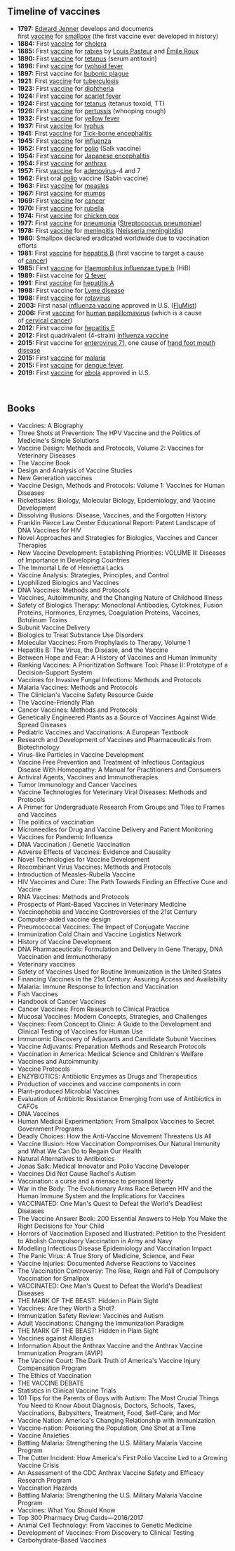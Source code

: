 

<h2 id="Timeline of vaccines">Timeline of vaccines </h2>

<ul>
<li><strong>1797:</strong>&nbsp;<a href="https://en.wikipedia.org/wiki/Edward_Jenner" target="_blank" rel="nofollow noopener">Edward Jenner</a>&nbsp;develops and documents first&nbsp;<a href="https://en.wikipedia.org/wiki/Smallpox_vaccine" target="_blank" rel="nofollow noopener">vaccine</a>&nbsp;for&nbsp;<a href="https://en.wikipedia.org/wiki/Smallpox" target="_blank" rel="nofollow noopener">smallpox</a>&nbsp;(the first vaccine ever developed in history)</li>
<li><strong>1884:</strong>&nbsp;First&nbsp;<a href="https://en.wikipedia.org/wiki/Cholera_vaccine" target="_blank" rel="nofollow noopener">vaccine</a>&nbsp;for&nbsp;<a href="https://en.wikipedia.org/wiki/Cholera" target="_blank" rel="nofollow noopener">cholera</a></li>
<li><strong>1885:</strong>&nbsp;First&nbsp;<a href="https://en.wikipedia.org/wiki/Rabies_vaccine" target="_blank" rel="nofollow noopener">vaccine</a>&nbsp;for&nbsp;<a href="https://en.wikipedia.org/wiki/Rabies" target="_blank" rel="nofollow noopener">rabies</a>&nbsp;by&nbsp;<a href="https://en.wikipedia.org/wiki/Louis_Pasteur" target="_blank" rel="nofollow noopener">Louis Pasteur</a>&nbsp;and&nbsp;<a href="https://en.wikipedia.org/wiki/%C3%89mile_Roux" target="_blank" rel="nofollow noopener">&Eacute;mile Roux</a></li>
<li><strong>1890:</strong>&nbsp;First&nbsp;<a href="https://en.wikipedia.org/wiki/Tetanus_vaccine" target="_blank" rel="nofollow noopener">vaccine</a>&nbsp;for&nbsp;<a href="https://en.wikipedia.org/wiki/Tetanus" target="_blank" rel="nofollow noopener">tetanus</a>&nbsp;(serum antitoxin)</li>
<li><strong>1896:</strong>&nbsp;First&nbsp;<a href="https://en.wikipedia.org/wiki/Typhoid_vaccine" target="_blank" rel="nofollow noopener">vaccine</a>&nbsp;for&nbsp;<a href="https://en.wikipedia.org/wiki/Typhoid_fever" target="_blank" rel="nofollow noopener">typhoid fever</a></li>
<li><strong>1897:</strong>&nbsp;First vaccine for&nbsp;<a href="https://en.wikipedia.org/wiki/Bubonic_plague" target="_blank" rel="nofollow noopener">bubonic plague</a></li>
<li><strong>1921:</strong>&nbsp;First&nbsp;<a href="https://en.wikipedia.org/wiki/BCG_vaccine" target="_blank" rel="nofollow noopener">vaccine</a>&nbsp;for&nbsp;<a href="https://en.wikipedia.org/wiki/Tuberculosis" target="_blank" rel="nofollow noopener">tuberculosis</a></li>
<li><strong>1923:</strong>&nbsp;First&nbsp;<a href="https://en.wikipedia.org/wiki/Diphtheria_vaccine" target="_blank" rel="nofollow noopener">vaccine</a>&nbsp;for&nbsp;<a href="https://en.wikipedia.org/wiki/Diphtheria" target="_blank" rel="nofollow noopener">diphtheria</a></li>
<li><strong>1924:</strong>&nbsp;First&nbsp;<a href="https://en.wikipedia.org/wiki/Scarlet_fever#Prevention" target="_blank" rel="nofollow noopener">vaccine</a>&nbsp;for&nbsp;<a href="https://en.wikipedia.org/wiki/Scarlet_fever" target="_blank" rel="nofollow noopener">scarlet fever</a></li>
<li><strong>1924:</strong>&nbsp;First&nbsp;<a href="https://en.wikipedia.org/wiki/Vaccine" target="_blank" rel="nofollow noopener">vaccine</a>&nbsp;for&nbsp;<a href="https://en.wikipedia.org/wiki/Tetanus" target="_blank" rel="nofollow noopener">tetanus</a>&nbsp;(tetanus toxoid, TT)</li>
<li><strong>1926:</strong>&nbsp;First&nbsp;<a href="https://en.wikipedia.org/wiki/Pertussis_vaccine" target="_blank" rel="nofollow noopener">vaccine</a>&nbsp;for&nbsp;<a href="https://en.wikipedia.org/wiki/Pertussis" target="_blank" rel="nofollow noopener">pertussis</a>&nbsp;(whooping cough)</li>
<li><strong>1932:</strong>&nbsp;First&nbsp;<a href="https://en.wikipedia.org/wiki/Yellow_fever_vaccine" target="_blank" rel="nofollow noopener">vaccine</a>&nbsp;for&nbsp;<a href="https://en.wikipedia.org/wiki/Yellow_fever" target="_blank" rel="nofollow noopener">yellow fever</a></li>
<li><strong>1937:</strong>&nbsp;First&nbsp;<a href="https://en.wikipedia.org/wiki/Typhus_vaccine" target="_blank" rel="nofollow noopener">vaccine</a>&nbsp;for&nbsp;<a href="https://en.wikipedia.org/wiki/Typhus" target="_blank" rel="nofollow noopener">typhus</a></li>
<li><strong>1941:</strong>&nbsp;First&nbsp;<a href="https://en.wikipedia.org/wiki/Tick-borne_encephalitis_vaccine" target="_blank" rel="nofollow noopener">vaccine</a>&nbsp;for&nbsp;<a href="https://en.wikipedia.org/wiki/Tick-borne_encephalitis" target="_blank" rel="nofollow noopener">Tick-borne encephalitis</a></li>
<li><strong>1945:</strong>&nbsp;First&nbsp;<a href="https://en.wikipedia.org/wiki/Influenza_vaccine" target="_blank" rel="nofollow noopener">vaccine</a>&nbsp;for&nbsp;<a href="https://en.wikipedia.org/wiki/Influenza" target="_blank" rel="nofollow noopener">influenza</a></li>
<li><strong>1952:</strong>&nbsp;First&nbsp;<a href="https://en.wikipedia.org/wiki/Polio_vaccine" target="_blank" rel="nofollow noopener">vaccine</a>&nbsp;for&nbsp;<a href="https://en.wikipedia.org/wiki/Polio" target="_blank" rel="nofollow noopener">polio</a>&nbsp;(Salk vaccine)</li>
<li><strong>1954:</strong>&nbsp;First&nbsp;<a href="https://en.wikipedia.org/wiki/Japanese_encephalitis_vaccine" target="_blank" rel="nofollow noopener">vaccine</a>&nbsp;for&nbsp;<a href="https://en.wikipedia.org/wiki/Japanese_encephalitis" target="_blank" rel="nofollow noopener">Japanese encephalitis</a></li>
<li><strong>1954:</strong>&nbsp;First&nbsp;<a href="https://en.wikipedia.org/wiki/Anthrax_vaccines" target="_blank" rel="nofollow noopener">vaccine</a>&nbsp;for&nbsp;<a href="https://en.wikipedia.org/wiki/Anthrax_disease" target="_blank" rel="nofollow noopener">anthrax</a></li>
<li><strong>1957:</strong>&nbsp;First&nbsp;<a href="https://en.wikipedia.org/wiki/Adenovirus_vaccine" target="_blank" rel="nofollow noopener">vaccine</a>&nbsp;for&nbsp;<a href="https://en.wikipedia.org/wiki/Adenovirus" target="_blank" rel="nofollow noopener">adenovirus</a>-4 and 7</li>
<li><strong>1962:</strong>&nbsp;First oral&nbsp;<a href="https://en.wikipedia.org/wiki/Polio" target="_blank" rel="nofollow noopener">polio</a>&nbsp;vaccine (Sabin vaccine)</li>
<li><strong>1963:</strong>&nbsp;First&nbsp;<a href="https://en.wikipedia.org/wiki/Measles_vaccine" target="_blank" rel="nofollow noopener">vaccine</a>&nbsp;for&nbsp;<a href="https://en.wikipedia.org/wiki/Measles" target="_blank" rel="nofollow noopener">measles</a></li>
<li><strong>1967:</strong>&nbsp;First&nbsp;<a href="https://en.wikipedia.org/wiki/Mumps_vaccine" target="_blank" rel="nofollow noopener">vaccine</a>&nbsp;for&nbsp;<a href="https://en.wikipedia.org/wiki/Mumps" target="_blank" rel="nofollow noopener">mumps</a></li>
<li><strong>1969:</strong>&nbsp;First&nbsp;<a href="https://en.wikipedia.org/wiki/Vaccine" target="_blank" rel="nofollow noopener">vaccine</a>&nbsp;for&nbsp;<a href="https://en.wikipedia.org/wiki/Cancer" target="_blank" rel="nofollow noopener">cancer</a></li>
<li><strong>1970:</strong>&nbsp;First&nbsp;<a href="https://en.wikipedia.org/wiki/Rubella_vaccine" target="_blank" rel="nofollow noopener">vaccine</a>&nbsp;for&nbsp;<a href="https://en.wikipedia.org/wiki/Rubella" target="_blank" rel="nofollow noopener">rubella</a></li>
<li><strong>1974:</strong>&nbsp;First&nbsp;<a href="https://en.wikipedia.org/wiki/Varicella_vaccine" target="_blank" rel="nofollow noopener">vaccine</a>&nbsp;for&nbsp;<a href="https://en.wikipedia.org/wiki/Chicken_pox" target="_blank" rel="nofollow noopener">chicken pox</a></li>
<li><strong>1977:</strong>&nbsp;First&nbsp;<a href="https://en.wikipedia.org/wiki/Pneumococcal_vaccine" target="_blank" rel="nofollow noopener">vaccine</a>&nbsp;for&nbsp;<a href="https://en.wikipedia.org/wiki/Pneumonia" target="_blank" rel="nofollow noopener">pneumonia</a>&nbsp;(<a href="https://en.wikipedia.org/wiki/Streptococcus_pneumoniae" target="_blank" rel="nofollow noopener">Streptococcus pneumoniae</a>)</li>
<li><strong>1978:</strong>&nbsp;First&nbsp;<a href="https://en.wikipedia.org/wiki/Meningococcal_vaccine" target="_blank" rel="nofollow noopener">vaccine</a>&nbsp;for&nbsp;<a href="https://en.wikipedia.org/wiki/Meningitis" target="_blank" rel="nofollow noopener">meningitis</a>&nbsp;(<a href="https://en.wikipedia.org/wiki/Neisseria_meningitidis" target="_blank" rel="nofollow noopener">Neisseria meningitidis</a>)</li>
<li><strong>1980:</strong>&nbsp;Smallpox declared eradicated worldwide due to vaccination efforts</li>
<li><strong>1981:</strong>&nbsp;First&nbsp;<a href="https://en.wikipedia.org/wiki/Hepatitis_B_vaccine" target="_blank" rel="nofollow noopener">vaccine</a>&nbsp;for&nbsp;<a href="https://en.wikipedia.org/wiki/Hepatitis_B" target="_blank" rel="nofollow noopener">hepatitis B</a>&nbsp;(first vaccine to target a cause of&nbsp;<a href="https://en.wikipedia.org/wiki/Cancer" target="_blank" rel="nofollow noopener">cancer</a>)</li>
<li><strong>1985:</strong>&nbsp;First&nbsp;<a href="https://en.wikipedia.org/wiki/Hib_vaccine" target="_blank" rel="nofollow noopener">vaccine</a>&nbsp;for&nbsp;<a href="https://en.wikipedia.org/wiki/Haemophilus_influenzae_type_b" target="_blank" rel="nofollow noopener">Haemophilus influenzae&nbsp;type b</a>&nbsp;(HiB)</li>
<li><strong>1989:</strong>&nbsp;First vaccine for&nbsp;<a href="https://en.wikipedia.org/wiki/Q_fever" target="_blank" rel="nofollow noopener">Q fever</a></li>
<li><strong>1991:</strong>&nbsp;First&nbsp;<a href="https://en.wikipedia.org/wiki/Hepatitis_A_vaccine" target="_blank" rel="nofollow noopener">vaccine</a>&nbsp;for&nbsp;<a href="https://en.wikipedia.org/wiki/Hepatitis_A" target="_blank" rel="nofollow noopener">hepatitis A</a></li>
<li><strong>1998:</strong>&nbsp;First vaccine for&nbsp;<a href="https://en.wikipedia.org/wiki/Lyme_disease" target="_blank" rel="nofollow noopener">Lyme disease</a></li>
<li><strong>1998:</strong>&nbsp;First&nbsp;<a href="https://en.wikipedia.org/wiki/Rotavirus_vaccine" target="_blank" rel="nofollow noopener">vaccine</a>&nbsp;for&nbsp;<a href="https://en.wikipedia.org/wiki/Rotavirus" target="_blank" rel="nofollow noopener">rotavirus</a></li>
<li><strong>2003:</strong>&nbsp;First nasal&nbsp;<a href="https://en.wikipedia.org/wiki/Influenza_vaccine" target="_blank" rel="nofollow noopener">influenza vaccine</a>&nbsp;approved in U.S. (<a href="https://en.wikipedia.org/wiki/FluMist" target="_blank" rel="nofollow noopener">FluMist</a>)</li>
<li><strong>2006:</strong>&nbsp;First&nbsp;<a href="https://en.wikipedia.org/wiki/HPV_vaccine" target="_blank" rel="nofollow noopener">vaccine</a>&nbsp;for&nbsp;<a href="https://en.wikipedia.org/wiki/Human_papillomavirus" target="_blank" rel="nofollow noopener">human papillomavirus</a>&nbsp;(which is a cause of&nbsp;<a href="https://en.wikipedia.org/wiki/Cervical_cancer" target="_blank" rel="nofollow noopener">cervical cancer</a>)</li>
<li><strong>2012:</strong>&nbsp;First vaccine for&nbsp;<a href="https://en.wikipedia.org/wiki/Hepatitis_E" target="_blank" rel="nofollow noopener">hepatitis E</a></li>
<li><strong>2012:</strong>&nbsp;First quadrivalent (4-strain)&nbsp;<a href="https://en.wikipedia.org/wiki/Influenza_vaccine" target="_blank" rel="nofollow noopener">influenza vaccine</a></li>
<li><strong>2015:&nbsp;</strong>First vaccine for&nbsp;<a href="https://en.wikipedia.org/wiki/Enterovirus_71" target="_blank" rel="nofollow noopener">enterovirus 71</a>, one cause of&nbsp;<a href="https://en.wikipedia.org/wiki/Hand_foot_mouth_disease" target="_blank" rel="nofollow noopener">hand foot mouth disease</a></li>
<li><strong>2015:</strong>&nbsp;First&nbsp;<a href="https://en.wikipedia.org/wiki/Malaria_vaccine" target="_blank" rel="nofollow noopener">vaccine</a>&nbsp;for&nbsp;<a href="https://en.wikipedia.org/wiki/Malaria" target="_blank" rel="nofollow noopener">malaria</a></li>
<li><strong>2015:</strong>&nbsp;First&nbsp;<a href="https://en.wikipedia.org/wiki/Dengue_vaccine" target="_blank" rel="nofollow noopener">vaccine</a>&nbsp;for&nbsp;<a href="https://en.wikipedia.org/wiki/Dengue_fever" target="_blank" rel="nofollow noopener">dengue fever</a>.</li>
<li><strong>2019:</strong>&nbsp;First&nbsp;<a href="https://en.wikipedia.org/wiki/Ebola_vaccine" target="_blank" rel="nofollow noopener">vaccine</a>&nbsp;for&nbsp;<a href="https://en.wikipedia.org/wiki/Ebola" target="_blank" rel="nofollow noopener">ebola</a>&nbsp;approved in U.S.</li>
</ul>
</br>
<h2>Books </h2>



<ul>

                             

 <li><a target="_blank" href="https://github.com/manjunath5496/Timeline-of-vaccines/blob/master/vacc(1).pdf" style="text-decoration:none;">Vaccines: A Biography</a></li>

 <li><a target="_blank" href="https://github.com/manjunath5496/Timeline-of-vaccines/blob/master/vacc(2).pdf" style="text-decoration:none;">Three Shots at Prevention: The HPV Vaccine and the Politics of Medicine's Simple Solutions</a></li>

<li><a target="_blank" href="https://github.com/manjunath5496/Timeline-of-vaccines/blob/master/vacc(3).pdf" style="text-decoration:none;">Vaccine Design: Methods and Protocols, Volume 2: Vaccines for Veterinary Diseases </a></li>
 <li><a target="_blank" href="https://github.com/manjunath5496/Timeline-of-vaccines/blob/master/vacc(4).pdf" style="text-decoration:none;">The Vaccine Book</a></li>                              
<li><a target="_blank" href="https://github.com/manjunath5496/Timeline-of-vaccines/blob/master/vacc(5).pdf" style="text-decoration:none;">Design and Analysis of Vaccine Studies</a></li>
<li><a target="_blank" href="https://github.com/manjunath5496/Timeline-of-vaccines/blob/master/vacc(6).pdf" style="text-decoration:none;">New Generation vaccines</a></li>
 <li><a target="_blank" href="https://github.com/manjunath5496/Timeline-of-vaccines/blob/master/vacc(7).pdf" style="text-decoration:none;">Vaccine Design, Methods and Protocols: Volume 1: Vaccines for Human Diseases</a></li>

 <li><a target="_blank" href="https://github.com/manjunath5496/Timeline-of-vaccines/blob/master/vacc(8).pdf" style="text-decoration:none;"> Rickettsiales: Biology, Molecular Biology, Epidemiology, and Vaccine Development </a></li>
 
  <li><a target="_blank" href="https://github.com/manjunath5496/Timeline-of-vaccines/blob/master/vacc(9).pdf" style="text-decoration:none;">Dissolving Illusions: Disease, Vaccines, and the Forgotten History</a></li>
                              
 <li><a target="_blank" href="https://github.com/manjunath5496/Timeline-of-vaccines/blob/master/vacc(10).pdf" style="text-decoration:none;">Franklin Pierce Law Center Educational Report: Patent Landscape of DNA Vaccines for HIV </a></li>                              
 <li><a target="_blank" href="https://github.com/manjunath5496/Timeline-of-vaccines/blob/master/vacc(12).pdf" style="text-decoration:none;">Novel Approaches and Strategies for Biologics, Vaccines and Cancer Therapies</a></li> 
<li><a target="_blank" href="https://github.com/manjunath5496/Timeline-of-vaccines/blob/master/vacc(11).pdf" style="text-decoration:none;">New Vaccine Development: Establishing Priorities: VOLUME II: Diseases of Importance in Developing Countries</a></li>
<li><a target="_blank" href="https://github.com/manjunath5496/Timeline-of-vaccines/blob/master/vacc(13).pdf" style="text-decoration:none;">The Immortal Life of Henrietta Lacks</a></li>
                              
<li><a target="_blank" href="https://github.com/manjunath5496/Timeline-of-vaccines/blob/master/vacc(14).pdf" style="text-decoration:none;">Vaccine Analysis: Strategies, Principles, and Control</a></li>
<li><a target="_blank" href="https://github.com/manjunath5496/Timeline-of-vaccines/blob/master/vacc(15).pdf" style="text-decoration:none;">Lyophilized Biologics and Vaccines</a></li>



<li><a target="_blank" href="https://github.com/manjunath5496/Timeline-of-vaccines/blob/master/vacc(16).pdf" style="text-decoration:none;">DNA Vaccines: Methods and Protocols</a></li>

  <li><a target="_blank" href="https://github.com/manjunath5496/Timeline-of-vaccines/blob/master/vacc(17).pdf" style="text-decoration:none;">Vaccines, Autoimmunity, and the Changing Nature of Childhood Illness</a></li>   
  
<li><a target="_blank" href="https://github.com/manjunath5496/Timeline-of-vaccines/blob/master/vacc(18).pdf" style="text-decoration:none;">Safety of Biologics Therapy: Monoclonal Antibodies, Cytokines, Fusion Proteins, Hormones, Enzymes,
Coagulation Proteins, Vaccines, Botulinum Toxins</a></li> 
<li><a target="_blank" href="https://github.com/manjunath5496/Timeline-of-vaccines/blob/master/vacc(19).pdf" style="text-decoration:none;">Subunit Vaccine Delivery </a></li> 

<li><a target="_blank" href="https://github.com/manjunath5496/Timeline-of-vaccines/blob/master/vacc(20).pdf" style="text-decoration:none;">Biologics to Treat Substance Use Disorders</a></li>

<li><a target="_blank" href="https://github.com/manjunath5496/Timeline-of-vaccines/blob/master/vacc(21).pdf" style="text-decoration:none;">Molecular Vaccines: From Prophylaxis to Therapy, Volume 1</a></li>
<li><a target="_blank" href="https://github.com/manjunath5496/Timeline-of-vaccines/blob/master/vacc(22).pdf" style="text-decoration:none;">Hepatitis B: The Virus, the Disease, and the Vaccine</a></li> 
 <li><a target="_blank" href="https://github.com/manjunath5496/Timeline-of-vaccines/blob/master/vacc(23).pdf" style="text-decoration:none;">Between Hope and Fear: A History of Vaccines and Human Immunity</a></li>
 

   <li><a target="_blank" href="https://github.com/manjunath5496/Timeline-of-vaccines/blob/master/vacc(24).pdf" style="text-decoration:none;">Ranking Vaccines: A Prioritization Software Tool: Phase II: Prototype of a Decision-Support System</a></li>
 
   <li><a target="_blank" href="https://github.com/manjunath5496/Timeline-of-vaccines/blob/master/vacc(25).pdf" style="text-decoration:none;">Vaccines for Invasive Fungal Infections: Methods and Protocols</a></li>                              
 <li><a target="_blank" href="https://github.com/manjunath5496/Timeline-of-vaccines/blob/master/vacc(26).pdf" style="text-decoration:none;">Malaria Vaccines: Methods and Protocols</a></li>
  <li><a target="_blank" href="https://github.com/manjunath5496/Timeline-of-vaccines/blob/master/vacc(27).pdf" style="text-decoration:none;">The Clinician's Vaccine Safety Resource Guide</a></li>
   
 
   <li><a target="_blank" href="https://github.com/manjunath5496/Timeline-of-vaccines/blob/master/vacc(28).pdf" style="text-decoration:none;">The Vaccine-Friendly Plan</a></li>
 
   <li><a target="_blank" href="https://github.com/manjunath5496/Timeline-of-vaccines/blob/master/vacc(29).pdf" style="text-decoration:none;">Cancer Vaccines: Methods and Protocols </a></li>                              

  <li><a target="_blank" href="https://github.com/manjunath5496/Timeline-of-vaccines/blob/master/vacc(30).pdf" style="text-decoration:none;">Genetically Engineered Plants as a Source of Vaccines Against Wide Spread Diseases</a></li>
 
   <li><a target="_blank" href="https://github.com/manjunath5496/Timeline-of-vaccines/blob/master/vacc(31).pdf" style="text-decoration:none;">Pediatric Vaccines and Vaccinations: A European Textbook</a></li> 
    <li><a target="_blank" href="https://github.com/manjunath5496/Timeline-of-vaccines/blob/master/vacc(32).pdf" style="text-decoration:none;">Research and Development of Vaccines and Pharmaceuticals from Biotechnology</a></li> 
    <li><a target="_blank" href="https://github.com/manjunath5496/Timeline-of-vaccines/blob/master/vacc(33).pdf" style="text-decoration:none;">Virus-like Particles in Vaccine Development</a></li> 
                   
  <li><a target="_blank" href="https://github.com/manjunath5496/Timeline-of-vaccines/blob/master/vacc(34).pdf" style="text-decoration:none;">Vaccine Free Prevention and Treatment of Infectious Contagious Disease With Homeopathy: A Manual for Practitioners and Consumers </a></li> 
 
  <li><a target="_blank" href="https://github.com/manjunath5496/Timeline-of-vaccines/blob/master/vacc(35).pdf" style="text-decoration:none;">Antiviral Agents, Vaccines and Immunotherapies</a></li> 
    <li><a target="_blank" href="https://github.com/manjunath5496/Timeline-of-vaccines/blob/master/vacc(36).pdf" style="text-decoration:none;">Tumor Immunology and Cancer Vaccines</a></li> 
  
 
<li><a target="_blank" href="https://github.com/manjunath5496/Timeline-of-vaccines/blob/master/vacc(37).pdf" style="text-decoration:none;">Vaccine Technologies for Veterinary Viral Diseases: Methods and Protocols</a></li>
 <li><a target="_blank" href="https://github.com/manjunath5496/Timeline-of-vaccines/blob/master/vacc(38).pdf" style="text-decoration:none;">A Primer for Undergraduate Research From Groups and Tiles to Frames and Vaccines</a></li>
<li><a target="_blank" href="https://github.com/manjunath5496/Timeline-of-vaccines/blob/master/vacc(39).pdf" style="text-decoration:none;">The politics of vaccination</a></li>
 <li><a target="_blank" href="https://github.com/manjunath5496/Timeline-of-vaccines/blob/master/vacc(40).pdf" style="text-decoration:none;">Microneedles for Drug and Vaccine Delivery and Patient Monitoring</a></li>                              
<li><a target="_blank" href="https://github.com/manjunath5496/Timeline-of-vaccines/blob/master/vacc(41).pdf" style="text-decoration:none;">Vaccines for Pandemic Influenza</a></li>
<li><a target="_blank" href="https://github.com/manjunath5496/Timeline-of-vaccines/blob/master/vacc(42).pdf" style="text-decoration:none;">DNA Vaccination / Genetic Vaccination </a></li>
 
  <li><a target="_blank" href="https://github.com/manjunath5496/Timeline-of-vaccines/blob/master/vacc(43).pdf" style="text-decoration:none;">Adverse Effects of Vaccines: Evidence and Causality</a></li>
 <li><a target="_blank" href="https://github.com/manjunath5496/Timeline-of-vaccines/blob/master/vacc(44).pdf" style="text-decoration:none;">Novel Technologies for Vaccine Development  </a></li>
   <li><a target="_blank" href="https://github.com/manjunath5496/Timeline-of-vaccines/blob/master/vacc(45).pdf" style="text-decoration:none;">Recombinant Virus Vaccines: Methods and Protocols</a></li>
                            
<li><a target="_blank" href="https://github.com/manjunath5496/Timeline-of-vaccines/blob/master/vacc(46).pdf" style="text-decoration:none;">Introduction of Measles-Rubella Vaccine</a></li>

<li><a target="_blank" href="https://github.com/manjunath5496/Timeline-of-vaccines/blob/master/vacc(47).pdf" style="text-decoration:none;">HIV Vaccines and Cure: The Path Towards Finding an Effective Cure and Vaccine</a></li>

<li><a target="_blank" href="https://github.com/manjunath5496/Timeline-of-vaccines/blob/master/vacc(48).pdf" style="text-decoration:none;">RNA Vaccines: Methods and Protocols </a></li>
                              
<li><a target="_blank" href="https://github.com/manjunath5496/Timeline-of-vaccines/blob/master/vacc(49).pdf" style="text-decoration:none;">Prospects of Plant-Based Vaccines in Veterinary Medicine</a></li>
<li><a target="_blank" href="https://github.com/manjunath5496/Timeline-of-vaccines/blob/master/vacc(50).pdf" style="text-decoration:none;">Vaccinophobia and Vaccine Controversies of the 21st Century</a></li>

<li><a target="_blank" href="https://github.com/manjunath5496/Timeline-of-vaccines/blob/master/vacc(51).pdf" style="text-decoration:none;">Computer-aided vaccine design </a></li>

<li><a target="_blank" href="https://github.com/manjunath5496/Timeline-of-vaccines/blob/master/vacc(52).pdf" style="text-decoration:none;">Pneumococcal Vaccines: The Impact of Conjugate Vaccine </a></li>


<li><a target="_blank" href="https://github.com/manjunath5496/Timeline-of-vaccines/blob/master/vacc(53).pdf" style="text-decoration:none;">Immunization Cold Chain and Vaccine Logistics Network</a></li>

<li><a target="_blank" href="https://github.com/manjunath5496/Timeline-of-vaccines/blob/master/vacc(54).pdf" style="text-decoration:none;">History of Vaccine Development </a></li>

<li><a target="_blank" href="https://github.com/manjunath5496/Timeline-of-vaccines/blob/master/vacc(55).pdf" style="text-decoration:none;">DNA Pharmaceuticals: Formulation and Delivery in Gene Therapy, DNA Vaccination and Immunotherapy </a></li>

<li><a target="_blank" href="https://github.com/manjunath5496/Timeline-of-vaccines/blob/master/vacc(56).pdf" style="text-decoration:none;"> Veterinary vaccines</a></li>

<li><a target="_blank" href="https://github.com/manjunath5496/Timeline-of-vaccines/blob/master/vacc(57).pdf" style="text-decoration:none;">Safety of Vaccines Used for Routine Immunization in the United States  </a></li>

<li><a target="_blank" href="https://github.com/manjunath5496/Timeline-of-vaccines/blob/master/vacc(58).pdf" style="text-decoration:none;">Financing Vaccines in the 21st Century: Assuring Access and Availability </a></li>



 <li><a target="_blank" href="https://github.com/manjunath5496/Timeline-of-vaccines/blob/master/vacc(59).pdf" style="text-decoration:none;">Malaria: Immune Response to Infection and Vaccination </a></li>

 <li><a target="_blank" href="https://github.com/manjunath5496/Timeline-of-vaccines/blob/master/vacc(60).pdf" style="text-decoration:none;">Fish Vaccines</a></li>
 <li><a target="_blank" href="https://github.com/manjunath5496/Timeline-of-vaccines/blob/master/vacc(61).pdf" style="text-decoration:none;">Handbook of Cancer Vaccines</a></li>

 <li><a target="_blank" href="https://github.com/manjunath5496/Timeline-of-vaccines/blob/master/vacc(62).pdf" style="text-decoration:none;">Cancer Vaccines: From Research to Clinical Practice</a></li>                              
<li><a target="_blank" href="https://github.com/manjunath5496/Timeline-of-vaccines/blob/master/vacc(63).pdf" style="text-decoration:none;">Mucosal Vaccines: Modern Concepts, Strategies, and Challenges </a></li>
<li><a target="_blank" href="https://github.com/manjunath5496/Timeline-of-vaccines/blob/master/vacc(64).pdf" style="text-decoration:none;">Vaccines: From Concept to Clinic: A Guide to the Development and Clinical Testing of Vaccines for Human Use</a></li>
 <li><a target="_blank" href="https://github.com/manjunath5496/Timeline-of-vaccines/blob/master/vacc(65).pdf" style="text-decoration:none;">Immunomic Discovery of Adjuvants and Candidate Subunit Vaccines</a></li>

 <li><a target="_blank" href="https://github.com/manjunath5496/Timeline-of-vaccines/blob/master/vacc(66).pdf" style="text-decoration:none;"> Vaccine Adjuvants: Preparation Methods and Research Protocols </a></li>
                              
 <li><a target="_blank" href="https://github.com/manjunath5496/Timeline-of-vaccines/blob/master/vacc(67).pdf" style="text-decoration:none;">Vaccination in America: Medical Science and Children's Welfare </a></li>                              
<li><a target="_blank" href="https://github.com/manjunath5496/Timeline-of-vaccines/blob/master/vacc(68).pdf" style="text-decoration:none;">Vaccines and Autoimmunity</a></li>
<li><a target="_blank" href="https://github.com/manjunath5496/Timeline-of-vaccines/blob/master/vacc(69).pdf" style="text-decoration:none;">Vaccine Protocols</a></li>
<li><a target="_blank" href="https://github.com/manjunath5496/Timeline-of-vaccines/blob/master/vacc(70).pdf" style="text-decoration:none;">ENZYBIOTICS: Antibiotic Enzymes as Drugs and Therapeutics</a></li>
                              
<li><a target="_blank" href="https://github.com/manjunath5496/Timeline-of-vaccines/blob/master/vacc(71).pdf" style="text-decoration:none;">Production of vaccines and vaccine components in corn</a></li>
<li><a target="_blank" href="https://github.com/manjunath5496/Timeline-of-vaccines/blob/master/vacc(72).pdf" style="text-decoration:none;">Plant-produced Microbial Vaccines</a></li>



<li><a target="_blank" href="https://github.com/manjunath5496/Timeline-of-vaccines/blob/master/vacc(73).pdf" style="text-decoration:none;">Evaluation of Antibiotic Resistance Emerging from use of Antibiotics in CAFOs</a></li>

  <li><a target="_blank" href="https://github.com/manjunath5496/Timeline-of-vaccines/blob/master/vacc(74).pdf" style="text-decoration:none;">DNA Vaccines</a></li>   
  
<li><a target="_blank" href="https://github.com/manjunath5496/Timeline-of-vaccines/blob/master/vacc(75).pdf" style="text-decoration:none;">Human Medical Experimentation: From Smallpox Vaccines to Secret Government Programs</a></li> 
<li><a target="_blank" href="https://github.com/manjunath5496/Timeline-of-vaccines/blob/master/vacc(76).pdf" style="text-decoration:none;">Deadly Choices: How the Anti-Vaccine Movement Threatens Us All</a></li> 
<li><a target="_blank" href="https://github.com/manjunath5496/Timeline-of-vaccines/blob/master/vacc(77).pdf" style="text-decoration:none;">Vaccine Illusion: How Vaccination Compromises Our Natural Immunity and What We Can Do to Regain Our Health</a></li> 
<li><a target="_blank" href="https://github.com/manjunath5496/Timeline-of-vaccines/blob/master/vacc(78).pdf" style="text-decoration:none;">Natural Alternatives to Antibiotics </a></li>



<li><a target="_blank" href="https://github.com/manjunath5496/Timeline-of-vaccines/blob/master/vacc(79).pdf" style="text-decoration:none;">Jonas Salk: Medical Innovator and Polio Vaccine Developer </a></li>

<li><a target="_blank" href="https://github.com/manjunath5496/Timeline-of-vaccines/blob/master/vacc(80).pdf" style="text-decoration:none;">Vaccines Did Not Cause Rachel's Autism </a></li>


<li><a target="_blank" href="https://github.com/manjunath5496/Timeline-of-vaccines/blob/master/vacc(81).pdf" style="text-decoration:none;">Vaccination: a curse and a menace to personal liberty </a></li>

<li><a target="_blank" href="https://github.com/manjunath5496/Timeline-of-vaccines/blob/master/vacc(82).pdf" style="text-decoration:none;">War in the Body: The Evolutionary Arms Race Between HIV and the Human Immune System and the Implications for Vaccines </a></li>

<li><a target="_blank" href="https://github.com/manjunath5496/Timeline-of-vaccines/blob/master/vacc(83).pdf" style="text-decoration:none;">VACCINATED: One Man's Quest to Defeat the World's Deadliest Diseases </a></li>

<li><a target="_blank" href="https://github.com/manjunath5496/Timeline-of-vaccines/blob/master/vacc(84).pdf" style="text-decoration:none;">The Vaccine Answer Book: 200 Essential Answers to Help You Make the Right Decisions for Your Child </a></li>


<li><a target="_blank" href="https://github.com/manjunath5496/Timeline-of-vaccines/blob/master/vacc(85).pdf" style="text-decoration:none;">Horrors of Vaccination Exposed and Illustrated: Petition to the President to Abolish Compulsory Vaccination in Army and Navy </a></li>

<li><a target="_blank" href="https://github.com/manjunath5496/Timeline-of-vaccines/blob/master/vacc(86).pdf" style="text-decoration:none;">Modelling Infectious Disease Epidemiology and Vaccination Impact </a></li>

<li><a target="_blank" href="https://github.com/manjunath5496/Timeline-of-vaccines/blob/master/vacc(87).pdf" style="text-decoration:none;">The Panic Virus: A True Story of Medicine, Science, and Fear</a></li>


<li><a target="_blank" href="https://github.com/manjunath5496/Timeline-of-vaccines/blob/master/vacc(88).pdf" style="text-decoration:none;">Vaccine Injuries: Documented Adverse Reactions to Vaccines </a></li>

<li><a target="_blank" href="https://github.com/manjunath5496/Timeline-of-vaccines/blob/master/vacc(89).pdf" style="text-decoration:none;">The Vaccination Controversy: The Rise, Reign and Fall of Compulsory Vaccination for Smallpox </a></li>

<li><a target="_blank" href="https://github.com/manjunath5496/Timeline-of-vaccines/blob/master/vacc(90).pdf" style="text-decoration:none;">VACCINATED: One Man's Quest to Defeat the World's Deadliest Diseases </a></li>

<li><a target="_blank" href="https://github.com/manjunath5496/Timeline-of-vaccines/blob/master/vacc(91).pdf" style="text-decoration:none;">THE MARK OF THE BEAST: Hidden in Plain Sight </a></li>


<li><a target="_blank" href="https://github.com/manjunath5496/Timeline-of-vaccines/blob/master/vacc(92).pdf" style="text-decoration:none;">Vaccines: Are they Worth a Shot? </a></li>

<li><a target="_blank" href="https://github.com/manjunath5496/Timeline-of-vaccines/blob/master/vacc(93).pdf" style="text-decoration:none;"> Immunization Safety Review: Vaccines and Autism </a></li>


<li><a target="_blank" href="https://github.com/manjunath5496/Timeline-of-vaccines/blob/master/vacc(94).pdf" style="text-decoration:none;">Adult Vaccinations: Changing the Immunization Paradigm</a></li>

<li><a target="_blank" href="https://github.com/manjunath5496/Timeline-of-vaccines/blob/master/vacc(95).pdf" style="text-decoration:none;">THE MARK OF THE BEAST: Hidden in Plain Sight </a></li>


<li><a target="_blank" href="https://github.com/manjunath5496/Timeline-of-vaccines/blob/master/vacc(96).pdf" style="text-decoration:none;">Vaccines against Allergies</a></li>

<li><a target="_blank" href="https://github.com/manjunath5496/Timeline-of-vaccines/blob/master/vacc(97).pdf" style="text-decoration:none;"> Information About the Anthrax Vaccine and the Anthrax Vaccine Immunization Program (AVIP)</a></li>

<li><a target="_blank" href="https://github.com/manjunath5496/Timeline-of-vaccines/blob/master/vacc(98).pdf" style="text-decoration:none;">The Vaccine Court: The Dark Truth of America's Vaccine Injury Compensation Program</a></li>


<li><a target="_blank" href="https://github.com/manjunath5496/Timeline-of-vaccines/blob/master/vacc(99).pdf" style="text-decoration:none;">The Ethics of Vaccination</a></li>

<li><a target="_blank" href="https://github.com/manjunath5496/Timeline-of-vaccines/blob/master/vacc(100).pdf" style="text-decoration:none;"> THE VACCINE DEBATE</a></li>


<li><a target="_blank" href="https://github.com/manjunath5496/Timeline-of-vaccines/blob/master/vacc(101).pdf" style="text-decoration:none;">Statistics in Clinical Vaccine Trials</a></li>

<li><a target="_blank" href="https://github.com/manjunath5496/Timeline-of-vaccines/blob/master/vacc(102).pdf" style="text-decoration:none;">101 Tips for the Parents of Boys with Autism: The Most Crucial Things You Need to Know About Diagnosis, Doctors, Schools, Taxes, Vaccinations, Babysitters, Treatment, Food, Self-Care, and Mor </a></li>


<li><a target="_blank" href="https://github.com/manjunath5496/Timeline-of-vaccines/blob/master/vacc(103).pdf" style="text-decoration:none;">Vaccine Nation: America's Changing Relationship with Immunization </a></li>

<li><a target="_blank" href="https://github.com/manjunath5496/Timeline-of-vaccines/blob/master/vacc(104).pdf" style="text-decoration:none;"> Vaccine-nation: Poisoning the Population, One Shot at a Time</a></li>

<li><a target="_blank" href="https://github.com/manjunath5496/Timeline-of-vaccines/blob/master/vacc(105).pdf" style="text-decoration:none;">Vaccine Anxieties</a></li>


<li><a target="_blank" href="https://github.com/manjunath5496/Timeline-of-vaccines/blob/master/vacc(106).pdf" style="text-decoration:none;">Battling Malaria: Strengthening the U.S. Military Malaria Vaccine Program</a></li>

<li><a target="_blank" href="https://github.com/manjunath5496/Timeline-of-vaccines/blob/master/vacc(107).pdf" style="text-decoration:none;"> The Cutter Incident: How America's First Polio Vaccine Led to a Growing Vaccine Crisis</a></li>


<li><a target="_blank" href="https://github.com/manjunath5496/Timeline-of-vaccines/blob/master/vacc(108).pdf" style="text-decoration:none;">An Assessment of the CDC Anthrax Vaccine Safety and Efficacy Research Program</a></li>

<li><a target="_blank" href="https://github.com/manjunath5496/Timeline-of-vaccines/blob/master/vacc(109).pdf" style="text-decoration:none;">Vaccination Hazards</a></li>


<li><a target="_blank" href="https://github.com/manjunath5496/Timeline-of-vaccines/blob/master/vacc(110).pdf" style="text-decoration:none;">Battling Malaria: Strengthening the U.S. Military Malaria Vaccine Program</a></li>

<li><a target="_blank" href="https://github.com/manjunath5496/Timeline-of-vaccines/blob/master/vacc(111).pdf" style="text-decoration:none;">Vaccines: What You Should Know</a></li>

<li><a target="_blank" href="https://github.com/manjunath5496/Timeline-of-vaccines/blob/master/vacc(112).pdf" style="text-decoration:none;">Top 300 Pharmacy Drug Cards—2016/2017</a></li>


<li><a target="_blank" href="https://github.com/manjunath5496/Timeline-of-vaccines/blob/master/vacc(113).pdf" style="text-decoration:none;">Animal Cell Technology: From Vaccines to Genetic Medicine</a></li>

<li><a target="_blank" href="https://github.com/manjunath5496/Timeline-of-vaccines/blob/master/vacc(114).pdf" style="text-decoration:none;">Development of Vaccines: From Discovery to Clinical Testing</a></li>


<li><a target="_blank" href="https://github.com/manjunath5496/Timeline-of-vaccines/blob/master/vacc(115).pdf" style="text-decoration:none;">Carbohydrate-Based Vaccines</a></li>








</ul>

